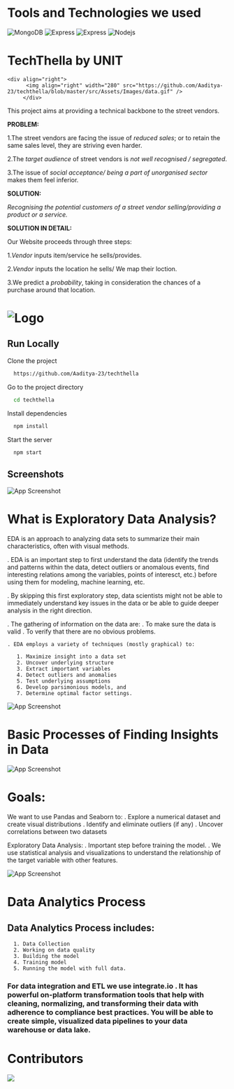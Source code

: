 # Tools and Technologies we used
<p>
   <img alt="MongoDB" src="https://img.shields.io/badge/-MongoDB-13aa52?style=flat-square&logo=mongodb&logoColor=white"/>
  <img alt="Express" src="https://img.shields.io/badge/-Express-success?style=flat-square&logo=express&logoColor=white"/>
  <img alt="Express" src="https://img.shields.io/badge/-React-blue?style=flat-square&logo=react&logoColor=white"/>
  <img alt="Nodejs" src="https://img.shields.io/badge/-Nodejs-43853d?style=flat-square&logo=Node.js&logoColor=white"/>
</p>



# TechThella by UNIT
	<div align="right">
          <img align="right" width="280" src="https://github.com/Aaditya-23/techthella/blob/master/src/Assets/Images/data.gif" />
         </div>
	 
	 
	 
	 
	 
This project aims at providing a technical backbone to the street vendors.
	

**PROBLEM:**

1.The street vendors are facing the issue of *reduced sales*; or to retain the same sales level, they are striving even harder.

2.The *target audience* of street vendors is *not well recognised / segregated*.

3.The issue of *social acceptance/ being a part of unorganised sector* makes them feel inferior.

**SOLUTION:**

*Recognising the potential customers of a street vendor selling/providing a product or a service.*


**SOLUTION IN DETAIL:**

Our Website proceeds through three steps:

1.*Vendor* inputs item/service he sells/provides.

2.*Vendor* inputs the location he sells/ We map their loction.

3.We predict a *probability*, taking in consideration the chances of a purchase around that location.

# ![Logo](https://github.com/Aaditya-23/techthella/blob/master/src/Assets/Images/logo.jpeg)


## Run Locally

Clone the project

```bash
  https://github.com/Aaditya-23/techthella
```

Go to the project directory

```bash
  cd techthella
```

Install dependencies

```bash
  npm install
```

Start the server

```bash
  npm start
```


## Screenshots
![App Screenshot](https://github.com/Aaditya-23/techthella/blob/master/src/Assets/Images/WhatsApp%20Image%202022-05-29%20at%2010.30.30%20AM.jpeg)


# What is Exploratory Data Analysis?

EDA is an approach to analyzing data sets to summarize their main characteristics, often with visual methods.


   . EDA is an important step to first understand the data (identify the trends and patterns within the data, detect outliers or anomalous events, find interesting          relations among the variables, points of interesct, etc.) before using them for modeling, machine learning, etc.
   
   . By skipping this first exploratory step, data scientists might not be able to immediately understand key issues in the data or be able to guide deeper analysis in      the right direction.
    
   . The gathering of information on the data are:
         . To make sure the data is valid
         . To verify that there are no obvious problems.

    
    . EDA employs a variety of techniques (mostly graphical) to:

       1. Maximize insight into a data set
       2. Uncover underlying structure
       3. Extract important variables
       4. Detect outliers and anomalies
       5. Test underlying assumptions
       6. Develop parsimonious models, and
       7. Determine optimal factor settings.
       
![App Screenshot](https://github.com/Aaditya-23/techthella/blob/master/src/Assets/Images/data.jpg)

# Basic Processes of Finding Insights in Data

![App Screenshot](https://github.com/Aaditya-23/techthella/blob/master/src/Assets/Images/tech.png)

# Goals:

   We want to use Pandas and Seaborn to:
     . Explore a numerical dataset and create visual distributions
     . Identify and eliminate outliers (if any)
     . Uncover correlations between two datasets


   Exploratory Data Analysis:
    . Important step before training the model.
    . We use statistical analysis and visualizations to understand the relationship of the target variable with other features.


![App Screenshot](https://github.com/Aaditya-23/techthella/blob/master/src/Assets/Images/tech2.png)

# Data Analytics Process

## Data Analytics Process includes:
	  1. Data Collection
      2. Working on data quality
      3. Building the model
      4. Training model
      5. Running the model with full data.

### For data integration and ETL we use integrate.io . It has powerful on-platform transformation tools that help with cleaning, normalizing, and transforming their data with adherence to compliance best practices. You will be able to create simple, visualized data pipelines to your data warehouse or data lake.

# Contributors

<a href="https://github.com/Aaditya-23/techthella/graphs/contributors">
  <img src="https://contrib.rocks/image?repo=Aaditya-23/techthella" />
</a>


